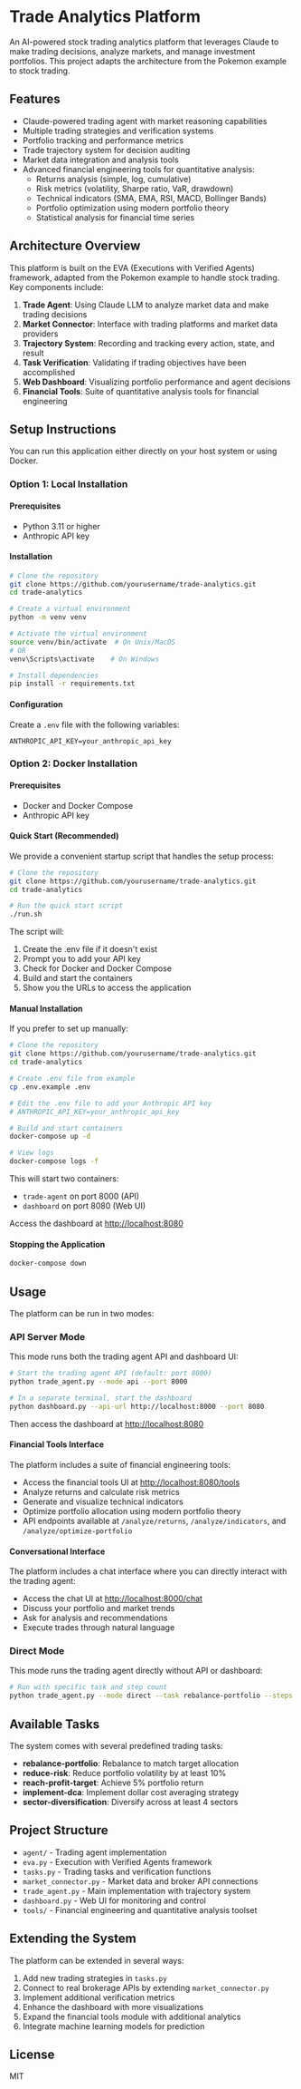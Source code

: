 # Trade Analytics Platform

An AI-powered stock trading analytics platform that leverages Claude to make trading decisions, analyze markets, and manage investment portfolios. This project adapts the architecture from the Pokemon example to stock trading.

## Features

- Claude-powered trading agent with market reasoning capabilities
- Multiple trading strategies and verification systems
- Portfolio tracking and performance metrics
- Trade trajectory system for decision auditing
- Market data integration and analysis tools
- Advanced financial engineering tools for quantitative analysis:
  - Returns analysis (simple, log, cumulative)
  - Risk metrics (volatility, Sharpe ratio, VaR, drawdown)
  - Technical indicators (SMA, EMA, RSI, MACD, Bollinger Bands)
  - Portfolio optimization using modern portfolio theory
  - Statistical analysis for financial time series

## Architecture Overview

This platform is built on the EVA (Executions with Verified Agents) framework, adapted from the Pokemon example to handle stock trading. Key components include:

1. **Trade Agent**: Using Claude LLM to analyze market data and make trading decisions
2. **Market Connector**: Interface with trading platforms and market data providers
3. **Trajectory System**: Recording and tracking every action, state, and result
4. **Task Verification**: Validating if trading objectives have been accomplished
5. **Web Dashboard**: Visualizing portfolio performance and agent decisions
6. **Financial Tools**: Suite of quantitative analysis tools for financial engineering

## Setup Instructions

You can run this application either directly on your host system or using Docker.

### Option 1: Local Installation

#### Prerequisites

- Python 3.11 or higher
- Anthropic API key

#### Installation

```bash
# Clone the repository
git clone https://github.com/yourusername/trade-analytics.git
cd trade-analytics

# Create a virtual environment
python -m venv venv

# Activate the virtual environment
source venv/bin/activate  # On Unix/MacOS
# OR
venv\Scripts\activate    # On Windows

# Install dependencies
pip install -r requirements.txt
```

#### Configuration

Create a `.env` file with the following variables:

```
ANTHROPIC_API_KEY=your_anthropic_api_key
```

### Option 2: Docker Installation

#### Prerequisites

- Docker and Docker Compose
- Anthropic API key

#### Quick Start (Recommended)

We provide a convenient startup script that handles the setup process:

```bash
# Clone the repository
git clone https://github.com/yourusername/trade-analytics.git
cd trade-analytics

# Run the quick start script
./run.sh
```

The script will:
1. Create the .env file if it doesn't exist
2. Prompt you to add your API key
3. Check for Docker and Docker Compose
4. Build and start the containers
5. Show you the URLs to access the application

#### Manual Installation

If you prefer to set up manually:

```bash
# Clone the repository
git clone https://github.com/yourusername/trade-analytics.git
cd trade-analytics

# Create .env file from example
cp .env.example .env

# Edit the .env file to add your Anthropic API key
# ANTHROPIC_API_KEY=your_anthropic_api_key

# Build and start containers
docker-compose up -d

# View logs
docker-compose logs -f
```

This will start two containers:
- `trade-agent` on port 8000 (API)
- `dashboard` on port 8080 (Web UI)

Access the dashboard at [http://localhost:8080](http://localhost:8080)

#### Stopping the Application

```bash
docker-compose down
```

## Usage

The platform can be run in two modes:

### API Server Mode

This mode runs both the trading agent API and dashboard UI:

```bash
# Start the trading agent API (default: port 8000)
python trade_agent.py --mode api --port 8000

# In a separate terminal, start the dashboard
python dashboard.py --api-url http://localhost:8000 --port 8080
```

Then access the dashboard at [http://localhost:8080](http://localhost:8080)

#### Financial Tools Interface

The platform includes a suite of financial engineering tools:
- Access the financial tools UI at [http://localhost:8080/tools](http://localhost:8080/tools)
- Analyze returns and calculate risk metrics
- Generate and visualize technical indicators
- Optimize portfolio allocation using modern portfolio theory
- API endpoints available at `/analyze/returns`, `/analyze/indicators`, and `/analyze/optimize-portfolio`

#### Conversational Interface

The platform includes a chat interface where you can directly interact with the trading agent:
- Access the chat UI at [http://localhost:8000/chat](http://localhost:8000/chat)
- Discuss your portfolio and market trends
- Ask for analysis and recommendations
- Execute trades through natural language

### Direct Mode

This mode runs the trading agent directly without API or dashboard:

```bash
# Run with specific task and step count
python trade_agent.py --mode direct --task rebalance-portfolio --steps 10
```

## Available Tasks

The system comes with several predefined trading tasks:

- **rebalance-portfolio**: Rebalance to match target allocation
- **reduce-risk**: Reduce portfolio volatility by at least 10%
- **reach-profit-target**: Achieve 5% portfolio return
- **implement-dca**: Implement dollar cost averaging strategy
- **sector-diversification**: Diversify across at least 4 sectors

## Project Structure

- `agent/` - Trading agent implementation
- `eva.py` - Execution with Verified Agents framework
- `tasks.py` - Trading tasks and verification functions
- `market_connector.py` - Market data and broker API connections
- `trade_agent.py` - Main implementation with trajectory system
- `dashboard.py` - Web UI for monitoring and control
- `tools/` - Financial engineering and quantitative analysis toolset

## Extending the System

The platform can be extended in several ways:

1. Add new trading strategies in `tasks.py`
2. Connect to real brokerage APIs by extending `market_connector.py`
3. Implement additional verification metrics
4. Enhance the dashboard with more visualizations
5. Expand the financial tools module with additional analytics
6. Integrate machine learning models for prediction

## License

MIT